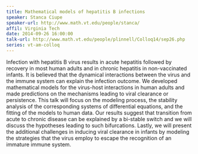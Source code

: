 ```yaml
---
title: Mathematical models of hepatitis B infections
speaker: Stanca Ciupe
speaker-url: http://www.math.vt.edu/people/stanca/
affil: Virginia Tech
date: 2014-09-26 16:00:00
talk-url: http://www.math.vt.edu/people/plinnell/Colloq14/sep26.php
series: vt-am-colloq
---
```


Infection with hepatitis B virus results in acute hepatitis followed by
recovery in most human adults and in chronic hepatitis in non-vaccinated
infants. It is believed that the dynamical interactions between the virus and
the immune system can explain the infection outcome. We developed mathematical
models for the virus-host interactions in human adults and made predictions on
the mechanisms leading to viral clearance or persistence. This talk will focus
on the modeling process, the stability analysis of the corresponding systems of
differential equations, and the fitting of the models to human data. Our
results suggest that transition from acute to chronic disease can be explained
by a bi-stable switch and we will discuss the hypotheses leading to such
bifurcations. Lastly, we will present the additional challenges in inducing
viral clearance in infants by modeling the strategies that the virus employ to
escape the recognition of an immature immune system.

